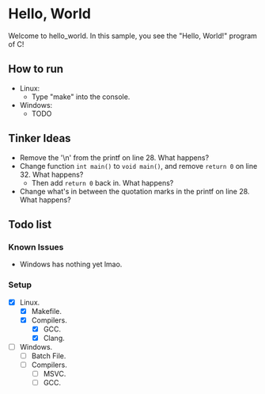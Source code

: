 # Hello, World

Welcome to hello_world. In this sample, you see the "Hello, World!" program of C!

## How to run

- Linux:
  - Type "make" into the console.
- Windows:
  - TODO

## Tinker Ideas

- Remove the '\n' from the printf on line 28. What happens?
- Change function `int main()` to `void main()`, and remove `return 0` on line 32. What happens?
  - Then add `return 0` back in. What happens?
- Change what's in between the quotation marks in the printf on line 28. What happens?

## Todo list

### Known Issues

- Windows has nothing yet lmao.

### Setup

- [X] Linux.
  - [X] Makefile.
  - [X] Compilers.
    - [X] GCC.
    - [X] Clang.

- [ ] Windows.
  - [ ] Batch File.
  - [ ] Compilers.
    - [ ] MSVC.
    - [ ] GCC.
